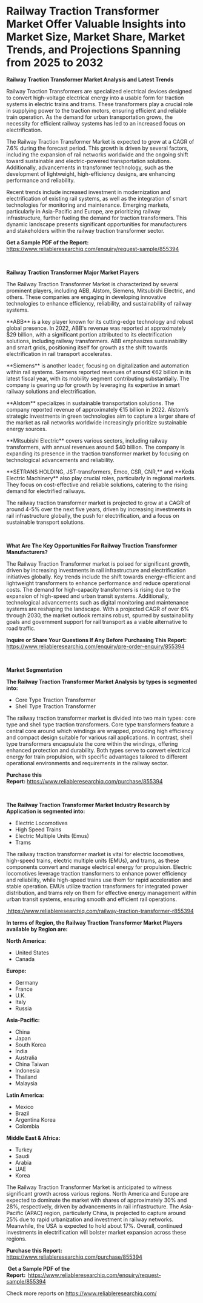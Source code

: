<p><h1>Railway Traction Transformer Market Offer Valuable Insights into Market Size, Market Share, Market Trends, and Projections Spanning from 2025 to 2032</h1></p><p><strong>Railway Traction Transformer Market Analysis and Latest Trends</strong></p>
<p><p>Railway Traction Transformers are specialized electrical devices designed to convert high-voltage electrical energy into a usable form for traction systems in electric trains and trams. These transformers play a crucial role in supplying power to the traction motors, ensuring efficient and reliable train operation. As the demand for urban transportation grows, the necessity for efficient railway systems has led to an increased focus on electrification. </p><p>The Railway Traction Transformer Market is expected to grow at a CAGR of 7.6% during the forecast period. This growth is driven by several factors, including the expansion of rail networks worldwide and the ongoing shift toward sustainable and electric-powered transportation solutions. Additionally, advancements in transformer technology, such as the development of lightweight, high-efficiency designs, are enhancing performance and reliability. </p><p>Recent trends include increased investment in modernization and electrification of existing rail systems, as well as the integration of smart technologies for monitoring and maintenance. Emerging markets, particularly in Asia-Pacific and Europe, are prioritizing railway infrastructure, further fueling the demand for traction transformers. This dynamic landscape presents significant opportunities for manufacturers and stakeholders within the railway traction transformer sector.</p></p>
<p><strong>Get a Sample PDF of the Report:&nbsp;</strong> <a href="https://www.reliableresearchiq.com/enquiry/request-sample/855394?utm_campaign=2188&utm_medium=2&utm_source=Github&utm_content=ia&utm_term=20022025&utm_id=railway-traction-transformer">https://www.reliableresearchiq.com/enquiry/request-sample/855394</a></p>
<p>&nbsp;</p>
<p><strong>Railway Traction Transformer Major Market Players</strong></p>
<p><p>The Railway Traction Transformer Market is characterized by several prominent players, including ABB, Alstom, Siemens, Mitsubishi Electric, and others. These companies are engaging in developing innovative technologies to enhance efficiency, reliability, and sustainability of railway systems. </p><p>**ABB** is a key player known for its cutting-edge technology and robust global presence. In 2022, ABB's revenue was reported at approximately $29 billion, with a significant portion attributed to its electrification solutions, including railway transformers. ABB emphasizes sustainability and smart grids, positioning itself for growth as the shift towards electrification in rail transport accelerates.</p><p>**Siemens** is another leader, focusing on digitalization and automation within rail systems. Siemens reported revenues of around €62 billion in its latest fiscal year, with its mobility segment contributing substantially. The company is gearing up for growth by leveraging its expertise in smart railway solutions and electrification.</p><p>**Alstom** specializes in sustainable transportation solutions. The company reported revenue of approximately €15 billion in 2022. Alstom’s strategic investments in green technologies aim to capture a larger share of the market as rail networks worldwide increasingly prioritize sustainable energy sources.</p><p>**Mitsubishi Electric** covers various sectors, including railway transformers, with annual revenues around $40 billion. The company is expanding its presence in the traction transformer market by focusing on technological advancements and reliability.</p><p>**SETRANS HOLDING, JST-transformers, Emco, CSR, CNR,** and **Keda Electric Machinery** also play crucial roles, particularly in regional markets. They focus on cost-effective and reliable solutions, catering to the rising demand for electrified railways.</p><p>The railway traction transformer market is projected to grow at a CAGR of around 4-5% over the next five years, driven by increasing investments in rail infrastructure globally, the push for electrification, and a focus on sustainable transport solutions.</p></p>
<p>&nbsp;</p>
<p><strong>What Are The Key Opportunities For Railway Traction Transformer Manufacturers?</strong></p>
<p><p>The Railway Traction Transformer market is poised for significant growth, driven by increasing investments in rail infrastructure and electrification initiatives globally. Key trends include the shift towards energy-efficient and lightweight transformers to enhance performance and reduce operational costs. The demand for high-capacity transformers is rising due to the expansion of high-speed and urban transit systems. Additionally, technological advancements such as digital monitoring and maintenance systems are reshaping the landscape. With a projected CAGR of over 6% through 2030, the market outlook remains robust, spurred by sustainability goals and government support for rail transport as a viable alternative to road traffic.</p></p>
<p><strong>Inquire or Share Your Questions If Any Before Purchasing This Report:</strong> <a href="https://www.reliableresearchiq.com/enquiry/pre-order-enquiry/855394?utm_campaign=2188&utm_medium=2&utm_source=Github&utm_content=ia&utm_term=20022025&utm_id=railway-traction-transformer">https://www.reliableresearchiq.com/enquiry/pre-order-enquiry/855394</a></p>
<p>&nbsp;</p>
<p><strong>Market Segmentation</strong></p>
<p><strong>The Railway Traction Transformer Market Analysis by types is segmented into:</strong></p>
<p><ul><li>Core Type Traction Transformer</li><li>Shell Type Traction Transformer</li></ul></p>
<p><p>The railway traction transformer market is divided into two main types: core type and shell type traction transformers. Core type transformers feature a central core around which windings are wrapped, providing high efficiency and compact design suitable for various rail applications. In contrast, shell type transformers encapsulate the core within the windings, offering enhanced protection and durability. Both types serve to convert electrical energy for train propulsion, with specific advantages tailored to different operational environments and requirements in the railway sector.</p></p>
<p><strong>Purchase this Report:&nbsp;</strong><a href="https://www.reliableresearchiq.com/purchase/855394?utm_campaign=2188&utm_medium=2&utm_source=Github&utm_content=ia&utm_term=20022025&utm_id=railway-traction-transformer">https://www.reliableresearchiq.com/purchase/855394</a></p>
<p>&nbsp;</p>
<p><strong>The Railway Traction Transformer Market Industry Research by Application is segmented into:</strong></p>
<p><ul><li>Electric Locomotives</li><li>High Speed Trains</li><li>Electric Multiple Units (Emus)</li><li>Trams</li></ul></p>
<p><p>The railway traction transformer market is vital for electric locomotives, high-speed trains, electric multiple units (EMUs), and trams, as these components convert and manage electrical energy for propulsion. Electric locomotives leverage traction transformers to enhance power efficiency and reliability, while high-speed trains use them for rapid acceleration and stable operation. EMUs utilize traction transformers for integrated power distribution, and trams rely on them for effective energy management within urban transit systems, ensuring smooth and efficient rail operations.</p></p>
<p><a href="https://www.reliableresearchiq.com/railway-traction-transformer-r855394?utm_campaign=2188&utm_medium=2&utm_source=Github&utm_content=ia&utm_term=20022025&utm_id=railway-traction-transformer">&nbsp;https://www.reliableresearchiq.com/railway-traction-transformer-r855394</a></p>
<p><strong>In terms of Region, the Railway Traction Transformer Market Players available by Region are:</strong></p>
<p>
    <p> <strong> North America: </strong>
        <ul>
            <li>United States</li>
            <li>Canada</li>
        </ul>
        </p> 
    <p> <strong> Europe: </strong>
        <ul>
            <li>Germany</li>
            <li>France</li>
            <li>U.K.</li>
            <li>Italy</li>
            <li>Russia</li>
        </ul>
        </p> 
    <p> <strong> Asia-Pacific: </strong>
        <ul>
            <li>China</li>
            <li>Japan</li>
            <li>South Korea</li>
            <li>India</li>
            <li>Australia</li>
            <li>China Taiwan</li>
            <li>Indonesia</li>
            <li>Thailand</li>
            <li>Malaysia</li>
        </ul>
        </p> 
    <p> <strong> Latin America: </strong>
        <ul>
            <li>Mexico</li>
            <li>Brazil</li>
            <li>Argentina Korea</li>
            <li>Colombia</li>
        </ul>
        </p> 
    <p> <strong> Middle East & Africa: </strong>
        <ul>
            <li>Turkey</li>
            <li>Saudi</li>
            <li>Arabia</li>
            <li>UAE</li>
            <li>Korea</li>
        </ul>
    </p>
    </p>
<p><p>The Railway Traction Transformer Market is anticipated to witness significant growth across various regions. North America and Europe are expected to dominate the market with shares of approximately 30% and 28%, respectively, driven by advancements in rail infrastructure. The Asia-Pacific (APAC) region, particularly China, is projected to capture around 25% due to rapid urbanization and investment in railway networks. Meanwhile, the USA is expected to hold about 17%. Overall, continued investments in electrification will bolster market expansion across these regions.</p></p>
<p><strong>Purchase this Report: </strong><a href="https://www.reliableresearchiq.com/purchase/855394?utm_campaign=2188&utm_medium=2&utm_source=Github&utm_content=ia&utm_term=20022025&utm_id=railway-traction-transformer">https://www.reliableresearchiq.com/purchase/855394</a></p>
<p>&nbsp;<strong>Get a Sample PDF of the Report:&nbsp;&nbsp;</strong><a href="https://www.reliableresearchiq.com/enquiry/request-sample/855394?utm_campaign=2188&utm_medium=2&utm_source=Github&utm_content=ia&utm_term=20022025&utm_id=railway-traction-transformer">https://www.reliableresearchiq.com/enquiry/request-sample/855394</a></p>
<p><strong></strong></p>
<p>Check more reports on <a href="https://www.reliableresearchiq.com/?utm_campaign=2188&utm_medium=2&utm_source=Github&utm_content=ia&utm_term=20022025&utm_id=railway-traction-transformer">https://www.reliableresearchiq.com/</a></p>